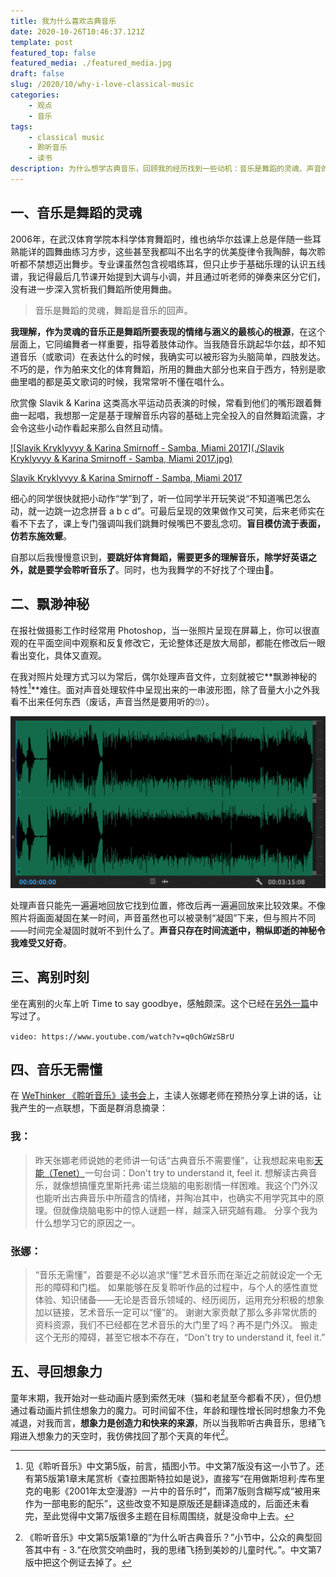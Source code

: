 ```yaml
---
title: 我为什么喜欢古典音乐
date: 2020-10-26T10:46:37.121Z
template: post
featured_top: false
featured_media: ./featured_media.jpg
draft: false
slug: /2020/10/why-i-love-classical-music
categories: 
    - 观点
    - 音乐
tags:
    - classical music
    - 聆听音乐
    - 读书
description: 为什么想学古典音乐，回顾我的经历找到一些动机：音乐是舞蹈的灵魂、声音的飘渺神秘、离别时刻的感触、寻回想象力等原因，都在引领我走近它。
---
```


<!-- endExcerpt -->

## 一、音乐是舞蹈的灵魂

2006年，在武汉体育学院本科学体育舞蹈时，维也纳华尔兹课上总是伴随一些耳熟能详的圆舞曲练习方步，这些甚至我都叫不出名字的优美旋律令我陶醉，每次聆听都不禁想迈出舞步。专业课虽然包含视唱练耳，但只止步于基础乐理的认识五线谱，我记得最后几节课开始提到大调与小调，并且通过听老师的弹奏来区分它们，没有进一步深入赏析我们舞蹈所使用舞曲。

> 音乐是舞蹈的灵魂，舞蹈是音乐的回声。

**我理解，作为灵魂的音乐正是舞蹈所要表现的情绪与涵义的最核心的根源**，在这个层面上，它同编舞者一样重要，指导着肢体动作。当我随音乐跳起华尔兹，却不知道音乐（或歌词）在表达什么的时候，我确实可以被形容为头脑简单，四肢发达。不巧的是，作为舶来文化的体育舞蹈，所用的舞曲大部分也来自于西方，特别是歌曲里唱的都是英文歌词的时候，我常常听不懂在唱什么。

欣赏像 Slavik & Karina 这类高水平运动员表演的时候，常看到他们的嘴形跟着舞曲一起唱，我想那一定是基于理解音乐内容的基础上完全投入的自然舞蹈流露，才会令这些小动作看起来那么自然且动情。

[![Slavik Kryklyvyy & Karina Smirnoff - Samba, Miami 2017](./Slavik Kryklyvyy & Karina Smirnoff - Samba, Miami 2017.jpg)](https://www.youtube.com/watch?v=F9FMjkflII4)

[Slavik Kryklyvyy & Karina Smirnoff - Samba, Miami 2017](https://www.youtube.com/watch?v=F9FMjkflII4)

细心的同学很快就把小动作“学”到了，听一位同学半开玩笑说“不知道嘴巴怎么动，就一边跳一边念拼音 a b c d”。可最后呈现的效果做作又可笑，后来老师实在看不下去了，课上专门强调叫我们跳舞时候嘴巴不要乱念叨。**盲目模仿流于表面，仿若东施效颦**。

自那以后我慢慢意识到，**要跳好体育舞蹈，需要更多的理解音乐，除学好英语之外，就是要学会聆听音乐了**。同时，也为我舞学的不好找了个理由🤣。

## 二、飘渺神秘

在报社做摄影工作时经常用 Photoshop，当一张照片呈现在屏幕上，你可以很直观的在平面空间中观察和反复修改它，无论整体还是放大局部，都能在修改后一眼看出变化，具体又直观。

在我对照片处理方式习以为常后，偶尔处理声音文件，立刻就被它**飘渺神秘的特性[^1]**难住。面对声音处理软件中呈现出来的一串波形图，除了音量大小之外我看不出来任何东西（废话，声音当然是要用听的🙄）。

![waveform-in-premiere](./waveform-in-premiere.png)

处理声音只能先一遍遍地回放它找到位置，修改后再一遍遍回放来比较效果。不像照片将画面凝固在某一时间，声音虽然也可以被录制“凝固”下来，但与照片不同——时间完全凝固时就听不到什么了。**声音只存在时间流逝中，稍纵即逝的神秘令我难受又好奇**。

## 三、离别时刻

坐在离别的火车上听 Time to say goodbye，感触颇深。这个已经在[另外一篇](/2019/09/piano-solo-time-to-say-goodbye)中写过了。

`video: https://www.youtube.com/watch?v=q0chGWzSBrU`

## 四、音乐无需懂

在 [WeThinker 《聆听音乐》读书会](https://mp.weixin.qq.com/s?src=11&timestamp=1603938565&ver=2673&signature=7G2p26EnAb-iVzZVvB3pleQm8a0NTbndQT83sPZRQCzPy0VqCC*xSWHPgkhy12eQUtqEkaytcQN18LqNXSbN8CfVPL**edE4JW9f29lqwlOJpYif2f9KVGagdUqTFm0g)上，主读人张娜老师在预热分享上讲的话，让我产生的一点联想，下面是群消息摘录：

### 我：

> 昨天张娜老师说她的老师讲一句话“古典音乐不需要懂”，让我想起来电影[天能（Tenet）](https://www.imdb.com/title/tt6723592/)一句台词：Don't try to understand it, feel it.
> 想解读古典音乐，就像想搞懂克里斯托弗·诺兰烧脑的电影剧情一样困难。我这个门外汉也能听出古典音乐中所蕴含的情绪，并陶冶其中，也确实不用学究其中的原理。但就像烧脑电影中的惊人谜题一样，越深入研究越有趣。
> 分享个我为什么想学习它的原因之一。

### 张娜：

> “音乐无需懂”，首要是不必以追求“懂”艺术音乐而在渐近之前就设定一个无形的障碍和门槛。
> 如果能够在反复聆听作品的过程中，与个人的感性直觉体验、知识储备——无论是否音乐领域的、经历阅历，运用充分积极的想象加以链接，艺术音乐一定可以“懂”的。
> 谢谢大家贡献了那么多非常优质的资料资源，我们不已经都在艺术音乐的大门里了吗？再不是门外汉。
> 搬走这个无形的障碍，甚至它根本不存在，“Don't try to understand it, feel it.”

## 五、寻回想象力

童年末期，我开始对一些动画片感到索然无味（猫和老鼠至今都看不厌），但仍想通过看动画片抓住想象力的魔力。可时间留不住，年龄和理性增长同时想象力不免减退，对我而言，**想象力是创造力和快来的来源**，所以当我聆听古典音乐，思绪飞翔进入想象力的天空时，我仿佛找回了那个天真的年代[^2]。

[^1]: 见《聆听音乐》中文第5版，前言，插图小节。中文第7版没有这一小节了。还有第5版第1章末尾赏析《查拉图斯特拉如是说》，直接写“在用做斯坦利·库布里克的电影《2001年太空漫游》一片中的音乐时”，而第7版则含糊写成“被用来作为一部电影的配乐”，这些改变不知是原版还是翻译造成的，后面还未看完，至此觉得中文第7版很多主题在目标周围绕，就是没命中上去。

[^2]: 《聆听音乐》中文第5版第1章的“为什么听古典音乐？”小节中，公众的典型回答其中有 - 3.“在欣赏交响曲时，我的思绪飞扬到美妙的儿童时代。”。中文第7版中把这个例证去掉了。

